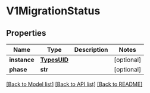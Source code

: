 # V1MigrationStatus

## Properties
Name | Type | Description | Notes
------------ | ------------- | ------------- | -------------
**instance** | [**TypesUID**](TypesUID.md) |  | [optional]
**phase** | **str** |  | [optional]

[[Back to Model list]](../README.md#documentation-for-models) [[Back to API list]](../README.md#documentation-for-api-endpoints) [[Back to README]](../README.md)


